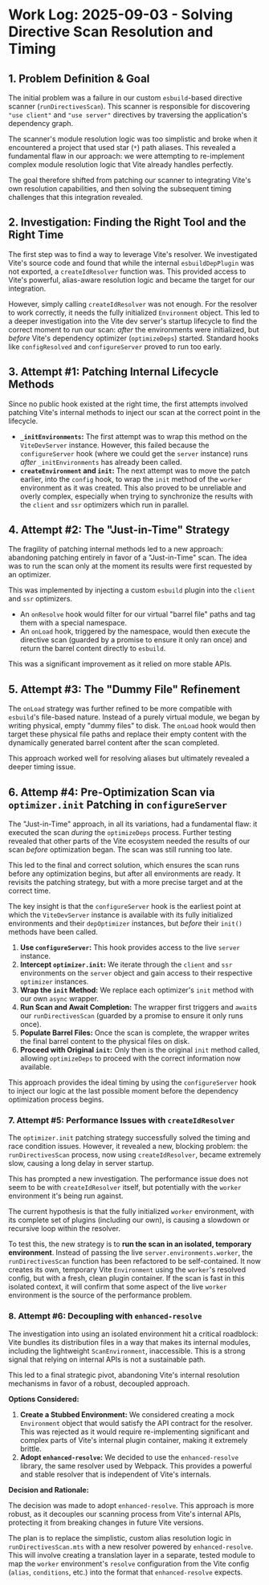 # Work Log: 2025-09-03 - Solving Directive Scan Resolution and Timing

## 1. Problem Definition & Goal

The initial problem was a failure in our custom `esbuild`-based directive scanner (`runDirectivesScan`). This scanner is responsible for discovering `"use client"` and `"use server"` directives by traversing the application's dependency graph.

The scanner's module resolution logic was too simplistic and broke when it encountered a project that used star (`*`) path aliases. This revealed a fundamental flaw in our approach: we were attempting to re-implement complex module resolution logic that Vite already handles perfectly.

The goal therefore shifted from patching our scanner to integrating Vite's own resolution capabilities, and then solving the subsequent timing challenges that this integration revealed.

## 2. Investigation: Finding the Right Tool and the Right Time

The first step was to find a way to leverage Vite's resolver. We investigated Vite's source code and found that while the internal `esbuildDepPlugin` was not exported, a `createIdResolver` function was. This provided access to Vite's powerful, alias-aware resolution logic and became the target for our integration.

However, simply calling `createIdResolver` was not enough. For the resolver to work correctly, it needs the fully initialized `Environment` object. This led to a deeper investigation into the Vite dev server's startup lifecycle to find the correct moment to run our scan: *after* the environments were initialized, but *before* Vite's dependency optimizer (`optimizeDeps`) started. Standard hooks like `configResolved` and `configureServer` proved to run too early.

## 3. Attempt #1: Patching Internal Lifecycle Methods

Since no public hook existed at the right time, the first attempts involved patching Vite's internal methods to inject our scan at the correct point in the lifecycle.

-   **`_initEnvironments`:** The first attempt was to wrap this method on the `ViteDevServer` instance. However, this failed because the `configureServer` hook (where we could get the `server` instance) runs *after* `_initEnvironments` has already been called.
-   **`createEnvironment` and `init`:** The next attempt was to move the patch earlier, into the `config` hook, to wrap the `init` method of the `worker` environment as it was created. This also proved to be unreliable and overly complex, especially when trying to synchronize the results with the `client` and `ssr` optimizers which run in parallel.

## 4. Attempt #2: The "Just-in-Time" Strategy

The fragility of patching internal methods led to a new approach: abandoning patching entirely in favor of a "Just-in-Time" scan. The idea was to run the scan only at the moment its results were first requested by an optimizer.

This was implemented by injecting a custom `esbuild` plugin into the `client` and `ssr` optimizers.
-   An `onResolve` hook would filter for our virtual "barrel file" paths and tag them with a special namespace.
-   An `onLoad` hook, triggered by the namespace, would then execute the directive scan (guarded by a promise to ensure it only ran once) and return the barrel content directly to `esbuild`.

This was a significant improvement as it relied on more stable APIs.

## 5. Attempt #3: The "Dummy File" Refinement

The `onLoad` strategy was further refined to be more compatible with `esbuild`'s file-based nature. Instead of a purely virtual module, we began by writing physical, empty "dummy files" to disk. The `onLoad` hook would then target these physical file paths and replace their empty content with the dynamically generated barrel content after the scan completed.

This approach worked well for resolving aliases but ultimately revealed a deeper timing issue.

## 6. Attemp #4: Pre-Optimization Scan via `optimizer.init` Patching in `configureServer`

The "Just-in-Time" approach, in all its variations, had a fundamental flaw: it executed the scan *during* the `optimizeDeps` process. Further testing revealed that other parts of the Vite ecosystem needed the results of our scan *before* optimization began. The scan was still running too late.

This led to the final and correct solution, which ensures the scan runs before any optimization begins, but after all environments are ready. It revisits the patching strategy, but with a more precise target and at the correct time.

The key insight is that the `configureServer` hook is the earliest point at which the `ViteDevServer` instance is available with its fully initialized environments and their `depOptimizer` instances, but *before* their `init()` methods have been called.

1.  **Use `configureServer`:** This hook provides access to the live `server` instance.
2.  **Intercept `optimizer.init`:** We iterate through the `client` and `ssr` environments on the `server` object and gain access to their respective `optimizer` instances.
3.  **Wrap the `init` Method:** We replace each optimizer's `init` method with our own `async` wrapper.
4.  **Run Scan and Await Completion:** The wrapper first triggers and `await`s our `runDirectivesScan` (guarded by a promise to ensure it only runs once).
5.  **Populate Barrel Files:** Once the scan is complete, the wrapper writes the final barrel content to the physical files on disk.
6.  **Proceed with Original `init`:** Only then is the original `init` method called, allowing `optimizeDeps` to proceed with the correct information now available.

This approach provides the ideal timing by using the `configureServer` hook to inject our logic at the last possible moment before the dependency optimization process begins.

### 7. Attempt #5: Performance Issues with `createIdResolver`

The `optimizer.init` patching strategy successfully solved the timing and race condition issues. However, it revealed a new, blocking problem: the `runDirectivesScan` process, now using `createIdResolver`, became extremely slow, causing a long delay in server startup.

This has prompted a new investigation. The performance issue does not seem to be with `createIdResolver` itself, but potentially with the `worker` environment it's being run against.

The current hypothesis is that the fully initialized `worker` environment, with its complete set of plugins (including our own), is causing a slowdown or recursive loop within the resolver.

To test this, the new strategy is to **run the scan in an isolated, temporary environment**. Instead of passing the live `server.environments.worker`, the `runDirectivesScan` function has been refactored to be self-contained. It now creates its own, temporary Vite `Environment` using the `worker`'s resolved config, but with a fresh, clean plugin container. If the scan is fast in this isolated context, it will confirm that some aspect of the live `worker` environment is the source of the performance problem.

### 8. Attempt #6: Decoupling with `enhanced-resolve`

The investigation into using an isolated environment hit a critical roadblock: Vite bundles its distribution files in a way that makes its internal modules, including the lightweight `ScanEnvironment`, inaccessible. This is a strong signal that relying on internal APIs is not a sustainable path.

This led to a final strategic pivot, abandoning Vite's internal resolution mechanisms in favor of a robust, decoupled approach.

**Options Considered:**

1.  **Create a Stubbed Environment:** We considered creating a mock `Environment` object that would satisfy the API contract for the resolver. This was rejected as it would require re-implementing significant and complex parts of Vite's internal plugin container, making it extremely brittle.
2.  **Adopt `enhanced-resolve`:** We decided to use the `enhanced-resolve` library, the same resolver used by Webpack. This provides a powerful and stable resolver that is independent of Vite's internals.

**Decision and Rationale:**

The decision was made to adopt `enhanced-resolve`. This approach is more robust, as it decouples our scanning process from Vite's internal APIs, protecting it from breaking changes in future Vite versions.

The plan is to replace the simplistic, custom alias resolution logic in `runDirectivesScan.mts` with a new resolver powered by `enhanced-resolve`. This will involve creating a translation layer in a separate, tested module to map the `worker` environment's `resolve` configuration from the Vite config (`alias`, `conditions`, etc.) into the format that `enhanced-resolve` expects.
